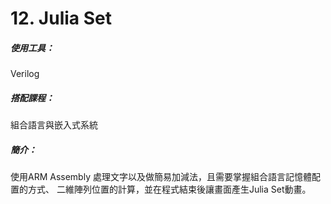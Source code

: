 # 12. Julia Set
##### 使用工具：
Verilog
##### 搭配課程：
組合語言與嵌入式系統
##### 簡介：
使用ARM Assembly 處理文字以及做簡易加減法，且需要掌握組合語言記憶體配置的方式、
二維陣列位置的計算，並在程式結束後讓畫面產生Julia Set動畫。
